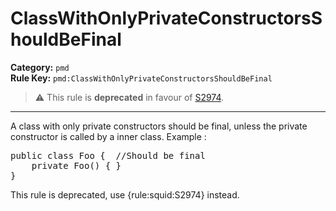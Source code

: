 
# ClassWithOnlyPrivateConstructorsShouldBeFinal
**Category:** `pmd`<br/>
**Rule Key:** `pmd:ClassWithOnlyPrivateConstructorsShouldBeFinal`<br/>
> :warning: This rule is **deprecated** in favour of [S2974](https://rules.sonarsource.com/java/RSPEC-2974).

-----

A class with only private constructors should be final, unless the private constructor is called by a inner class. Example :
<pre>
public class Foo {  //Should be final
    private Foo() { }
}
</pre>

<p>
  This rule is deprecated, use {rule:squid:S2974} instead.
</p>

